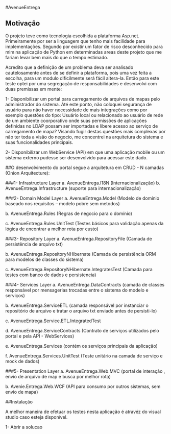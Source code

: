 #AvenueEntrega

## Motivação
O projeto teve como tecnologia escolhida a plataforma Asp.net. 
Primeiramente por ser a linguagem que tenho mais facilidade para implementações.
Segundo por existir um fator de risco desconhecido para mim na aplicação de Python em determinadas areas deste projeto que me fariam levar bem mais do que o tempo estimado.

Acredito que a definição de um problema deva ser analisado cautelosamente antes de se definir a plataforma, pois uma vez feita a escolha, para um modulo dificilmente será fácil altera-la.
Então para este teste optei por uma segregação de responsabilidades e desenvolvi com duas premissas em mente:

1-	Disponibilizar um portal para carregamento de arquivos de mapas pelo administrador do sistema. Até este ponto, não coloquei segurança de usuário para não haver necessidade de mais integrações como por exemplo questões do tipo:
Usuário local ou relacionado ao usuário de rede de um ambiente coorporativo onde suas permissões de aplicações definidas no LDAP possam ser importadas e libere acesso ao serviço de carregamento de mapa?
Visando fugir destas questões mais complexas por não ter toda a visão do negocio, me concentrei na arquitetura do sistema e suas funcionalidades principais.

2-	Disponibilizar um WebService (API) em que uma aplicação mobile ou um sistema externo pudesse ser desenvolvido para acessar este dado.

##O desenvolvimento do portal segue a arquitetura em CRUD - N camadas (Onion Arquitecture):

###1-	Infrastructure Layer
a.	AvenueEntrega.I18N (Internacionalização)
b.	AvenueEntrega.Infrastructure (suporte para internacionalização)

###2-	Domain Model Layer
a.	AvenueEntrega.Model (Modelo de domínio baseado nos requisitos – modelo pobre sem metodos)

b.	AvenueEntrega.Rules (Regras de negocio para o domínio)

c.	AvenueEntrega.Rules.UnitTest (Testes básicos para validação apenas da lógica de encontrar a melhor rota por custo)

###3-	Repository Layer
a.	AvenueEntrega.RepositoryFile (Camada de persistência de arquivo txt)

b.	AvenueEntrega.RepositoryNHibernate (Camada de persistência ORM para modelos de classes do sistema)

c.	AvenueEntrega.RepositoryNHibernate.IntegratesTest (Camada para testes com banco de dados e persistencia)

###4-	Services Layer
a.	AvenueEntrega.DataContracts (camada de classes responsável por mensagerias trocadas entre o sistema do modelo e serviços)

b.	AvenueEntrega.ServiceETL (camada responsável por instanciar o repositório de arquivo e tratar o arquivo txt enviado antes de persisti-lo)

c.	AvenueEntrega.Service.ETL.IntegratedTest

d.	AvenueEntrega.ServiceContracts (Contrato de serviços utilizados pelo portal e pela API - WebServices)

e.	AvenueEntrega.Services (contém os serviços principais da aplicação)

f.	AvenueEntrega.Services.UnitTest (Teste unitário na camada de serviço e mock de dados)

###5-	Presentation Layer
a.	AvenueEntrega.Web.MVC (portal de interação , envio de arquivo de map e busca por melhor rota)

b.	Avenie.Entrega.Web.WCF (API para consumo por outros sistemas, sem envio de mapa)


##Instalação

A melhor maneira de efetuar os testes nesta aplicação é atravéz do visual studio caso esteja disponível.

1- Abrir a solucao
